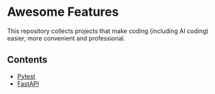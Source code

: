 # Awesome Features
This repository collects projects that make coding (including AI coding) easier, more convenient and professional.
## Contents
- [Pytest](pytest_demo)
- [FastAPI](fastapi_demo)


